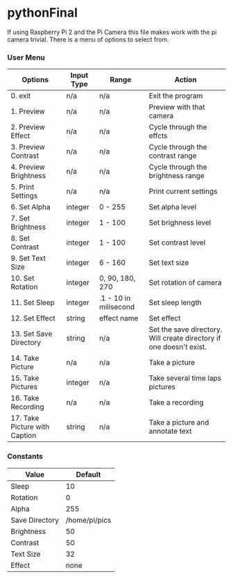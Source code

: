 # pythonFinal

If using Raspberry Pi 2 and the Pi Camera this file makes work with the pi camera trivial.  There is a menu of options to select from.

### User Menu

Options                         | Input Type  | Range                 | Action 
|-------------------------------|-------------|-----------------------|--------------------------------------------------------------------
|0. exit                        | n/a         | n/a                   | Exit the program
|1. Preview                     | n/a         | n/a                   | Preview with that camera
|2. Preview Effect              | n/a         | n/a                   | Cycle through the effcts
|3. Preview Contrast            | n/a         | n/a                   | Cycle through the contrast range
|4. Preview Brightness          | n/a         | n/a                   | Cycle through the brightness range
|5. Print Settings              | n/a         | n/a                   | Print current settings
|6. Set Alpha                   | integer     | 0 - 255               | Set alpha level
|7. Set Brightness              | integer     | 1 - 100               | Set brighness level
|8. Set Contrast                | integer     | 1 - 100               | Set contrast level
|9. Set Text Size               | integer     | 6 - 160               | Set text size
|10. Set Rotation               | integer     | 0, 90, 180, 270       | Set rotation of camera
|11. Set Sleep                  | integer     | .1 - 10 in milisecond | Set sleep length
|12. Set Effect                 | string      | effect name           | Set effect
|13. Set Save Directory         | string      | n/a                   | Set the save directory. Will create directory if one doesn't exist.
|14. Take Picture               | n/a         | n/a                   | Take a picture
|15. Take Pictures              | integer     | n/a                   | Take several time laps pictures 
|16. Take Recording             | n/a         | n/a                   | Take a recording
|17. Take Picture with Caption  | string      | n/a                   | Take a picture and annotate text

### Constants

Value           | Default
----------------|---------
Sleep           | 10
Rotation        | 0
Alpha           | 255
Save Directory  | /home/pi/pics
Brightness      | 50
Contrast        | 50
Text Size       | 32
Effect          | none

